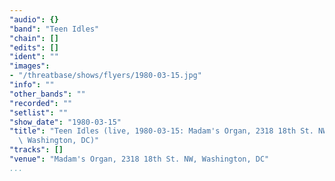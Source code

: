 ```yaml
---
"audio": {}
"band": "Teen Idles"
"chain": []
"edits": []
"ident": ""
"images":
- "/threatbase/shows/flyers/1980-03-15.jpg"
"info": ""
"other_bands": ""
"recorded": ""
"setlist": ""
"show_date": "1980-03-15"
"title": "Teen Idles (live, 1980-03-15: Madam's Organ, 2318 18th St. NW,\
  \ Washington, DC)"
"tracks": []
"venue": "Madam's Organ, 2318 18th St. NW, Washington, DC"
...
```

